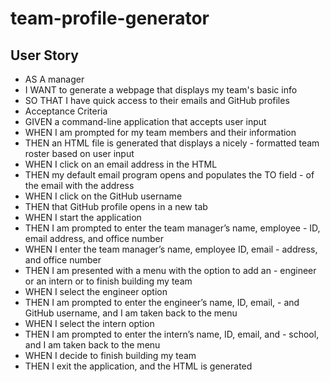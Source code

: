 # team-profile-generator

## User Story
- AS A manager
- I WANT to generate a webpage that displays my team's basic info
- SO THAT I have quick access to their emails and GitHub profiles
- Acceptance Criteria
- GIVEN a command-line application that accepts user input
- WHEN I am prompted for my team members and their information
- THEN an HTML file is generated that displays a nicely - formatted team roster based on user input
- WHEN I click on an email address in the HTML
- THEN my default email program opens and populates the TO field - of the email with the address
- WHEN I click on the GitHub username
- THEN that GitHub profile opens in a new tab
- WHEN I start the application
- THEN I am prompted to enter the team manager’s name, employee - ID, email address, and office number
- WHEN I enter the team manager’s name, employee ID, email - address, and office number
- THEN I am presented with a menu with the option to add an - engineer or an intern or to finish building my team
- WHEN I select the engineer option
- THEN I am prompted to enter the engineer’s name, ID, email, - and GitHub username, and I am taken back to the menu
- WHEN I select the intern option
- THEN I am prompted to enter the intern’s name, ID, email, and - school, and I am taken back to the menu
- WHEN I decide to finish building my team
- THEN I exit the application, and the HTML is generated